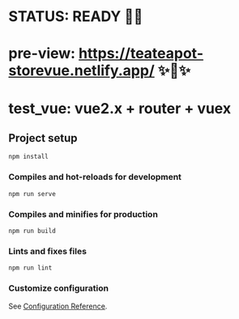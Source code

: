 # STATUS: READY 👩‍💻
# pre-view: https://teateapot-storevue.netlify.app/  ✨👀✨

# test_vue: vue2.x + router + vuex

## Project setup
```
npm install
```

### Compiles and hot-reloads for development
```
npm run serve
```

### Compiles and minifies for production
```
npm run build
```

### Lints and fixes files
```
npm run lint
```

### Customize configuration
See [Configuration Reference](https://cli.vuejs.org/config/).
